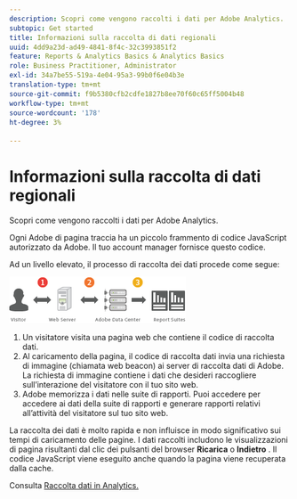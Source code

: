 ```yaml
---
description: Scopri come vengono raccolti i dati per Adobe Analytics.
subtopic: Get started
title: Informazioni sulla raccolta di dati regionali
uuid: 4dd9a23d-ad49-4841-8f4c-32c3993851f2
feature: Reports & Analytics Basics & Analytics Basics
role: Business Practitioner, Administrator
exl-id: 34a7be55-519a-4e04-95a3-99b0f6e04b3e
translation-type: tm+mt
source-git-commit: f9b5380cfb2cdfe1827b8ee70f60c65ff5004b48
workflow-type: tm+mt
source-wordcount: '178'
ht-degree: 3%

---
```


# Informazioni sulla raccolta di dati regionali

Scopri come vengono raccolti i dati per Adobe Analytics.

Ogni Adobe di pagina traccia ha un piccolo frammento di codice JavaScript autorizzato da Adobe. Il tuo account manager fornisce questo codice.

Ad un livello elevato, il processo di raccolta dei dati procede come segue:

![](assets/data_collection.png)

1. Un visitatore visita una pagina web che contiene il codice di raccolta dati.
1. Al caricamento della pagina, il codice di raccolta dati invia una richiesta di immagine (chiamata web beacon) ai server di raccolta dati di Adobe. La richiesta di immagine contiene i dati che desideri raccogliere sull’interazione del visitatore con il tuo sito web.
1. Adobe memorizza i dati nelle suite di rapporti. Puoi accedere per accedere ai dati della suite di rapporti e generare rapporti relativi all’attività del visitatore sul tuo sito web.

La raccolta dei dati è molto rapida e non influisce in modo significativo sui tempi di caricamento delle pagine. I dati raccolti includono le visualizzazioni di pagina risultanti dal clic dei pulsanti del browser **Ricarica** o **Indietro** . Il codice JavaScript viene eseguito anche quando la pagina viene recuperata dalla cache.

Consulta [Raccolta dati in Analytics.](/help/import/home.md)
